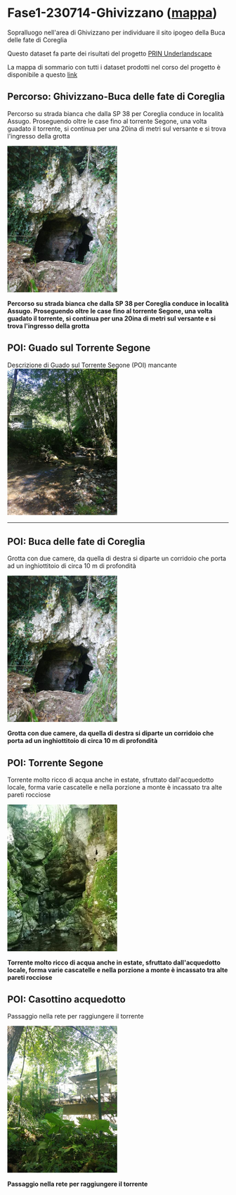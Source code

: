 # Fase1-230714-Ghivizzano ([mappa](https://umap.openstreetmap.fr/it/map/fase1-230714-ghivizzano_1067181))
Sopralluogo nell'area di Ghivizzano per individuare il sito ipogeo della Buca delle fate di Coreglia

Questo dataset fa parte dei risultati del progetto [PRIN Underlandscape](https://sites.google.com/view/prin-underlandscape/)

La mappa di sommario con tutti i dataset prodotti nel corso del progetto è disponibile a questo [link](https://umap.openstreetmap.fr/it/map/sommario_1044830)

## Percorso: Ghivizzano-Buca delle fate di Coreglia
Percorso su strada bianca che dalla SP 38 per Coreglia conduce in località Assugo. Proseguendo oltre le case fino al torrente Segone, una volta guadato il torrente, si continua per una 20ina di metri sul versante e si trova l'ingresso della grotta

[<img src=vignettes/KcT0Xxqh.jpg width='250'/>](KcT0Xxqh.jpg) 

**Percorso su strada bianca che dalla SP 38 per Coreglia conduce in località Assugo. Proseguendo oltre le case fino al torrente Segone, una volta guadato il torrente, si continua per una 20ina di metri sul versante e si trova l'ingresso della grotta**
## POI: Guado sul Torrente Segone
Descrizione di Guado sul Torrente Segone (POI) mancante
[<img src=vignettes/B6TPgYgk.jpg width='250'/>](B6TPgYgk.jpg) 

****
## POI: Buca delle fate di Coreglia
Grotta con due camere, da quella di destra si diparte un corridoio che porta ad un inghiottitoio di circa 10 m di profondità

[<img src=vignettes/KcT0Xxqh.jpg width='250'/>](KcT0Xxqh.jpg) 

**Grotta con due camere, da quella di destra si diparte un corridoio che porta ad un inghiottitoio di circa 10 m di profondità**
## POI: Torrente Segone
Torrente molto ricco di acqua anche in estate, sfruttato dall'acquedotto locale, forma varie cascatelle e nella porzione a monte è incassato tra alte pareti rocciose

[<img src=vignettes/Kvwc177M.jpg width='250'/>](Kvwc177M.jpg) 

**Torrente molto ricco di acqua anche in estate, sfruttato dall'acquedotto locale, forma varie cascatelle e nella porzione a monte è incassato tra alte pareti rocciose**
## POI: Casottino acquedotto
Passaggio nella rete per raggiungere il torrente

[<img src=vignettes/4dVV0NJ8.jpg width='250'/>](4dVV0NJ8.jpg) 

**Passaggio nella rete per raggiungere il torrente**
